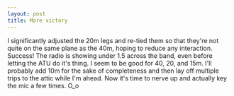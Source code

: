 ```yaml
---
layout: post
title: More victory
---
```

I significantly adjusted the 20m legs and re-tied them so that they're not quite on the same plane as the 40m, hoping to reduce any interaction. Success! The radio is showing under 1.5 across the band, even before letting the ATU do it's thing. I seem to be good for 40, 20, and 15m. I'll probably add 10m for the sake of completeness and then lay off multiple trips to the attic while I'm ahead. Now it's time to nerve up and actually key the mic a few times. O_o
